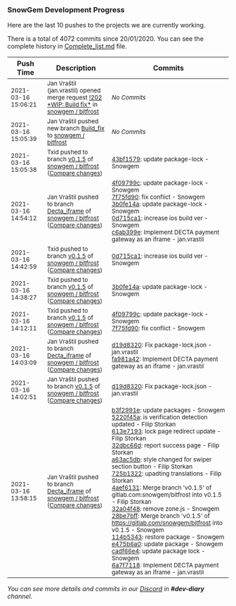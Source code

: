 
### SnowGem Development Progress

Here are the last 10 pushes to the projects we are currently working.

There is a total of 4072 commits since 20/01/2020. You can see the complete history in
 [Complete_list.md](Complete_list.md) file.

| Push Time | Description | Commits |
| --- | --- | --- |
| <sub>2021-03-16 15:06:21</sub> | <sub>Jan Vraštil (jan.vrastil) opened merge request [\!202 \*WIP: Build fix\*](https://gitlab.com/snowgem/bitfrost/-/merge_requests/202) in [snowgem / bitfrost](https://gitlab.com/snowgem/bitfrost)</sub> | <sub>_No Commits_</sub> |
| <sub>2021-03-16 15:05:39</sub> | <sub>Jan Vraštil pushed new branch [Build\_fix](https://gitlab.com/snowgem/bitfrost/commits/Build_fix) to [snowgem / bitfrost](https://gitlab.com/snowgem/bitfrost)</sub> | <sub>_No Commits_</sub> |
| <sub>2021-03-16 15:05:38</sub> | <sub>Txid pushed to branch [v0\.1\.5](https://gitlab.com/snowgem/bitfrost/commits/v0.1.5) of [snowgem / bitfrost](https://gitlab.com/snowgem/bitfrost) ([Compare changes](https://gitlab.com/snowgem/bitfrost/compare/0d715ca18948beb92c2afa1601d359624d206574...43bf1579a3c3b7ac16e6f4743687bca8d352809f))</sub> | <sub>[43bf1579](https://gitlab.com/snowgem/bitfrost/-/commit/43bf1579a3c3b7ac16e6f4743687bca8d352809f): update package-lock - Snowgem</sub> |
| <sub>2021-03-16 14:54:12</sub> | <sub>Jan Vraštil pushed to branch [Decta\_iframe](https://gitlab.com/snowgem/bitfrost/commits/Decta_iframe) of [snowgem / bitfrost](https://gitlab.com/snowgem/bitfrost) ([Compare changes](https://gitlab.com/snowgem/bitfrost/compare/fa981a420cd0169f91e68fd43205043d6fea5ec2...c6ab399ef92a737a3fa366a53d9e00fd9898d73a))</sub> | <sub>[4f09799c](https://gitlab.com/snowgem/bitfrost/-/commit/4f09799c0739558942f1e3ca4807410952a9b00b): update package-lock - Snowgem<br>[7f75fd90](https://gitlab.com/snowgem/bitfrost/-/commit/7f75fd907277ffbb6b3d8498effa1567cd917988): fix conflict - Snowgem<br>[3b0fe14a](https://gitlab.com/snowgem/bitfrost/-/commit/3b0fe14a79296f7a0ce668f666597f2c6d8db160): update package-lock - Snowgem<br>[0d715ca1](https://gitlab.com/snowgem/bitfrost/-/commit/0d715ca18948beb92c2afa1601d359624d206574): increase ios build ver - Snowgem<br>[c6ab399e](https://gitlab.com/snowgem/bitfrost/-/commit/c6ab399ef92a737a3fa366a53d9e00fd9898d73a): Implement DECTA payment gateway as an iframe - jan.vrastil</sub> |
| <sub>2021-03-16 14:42:59</sub> | <sub>Txid pushed to branch [v0\.1\.5](https://gitlab.com/snowgem/bitfrost/commits/v0.1.5) of [snowgem / bitfrost](https://gitlab.com/snowgem/bitfrost) ([Compare changes](https://gitlab.com/snowgem/bitfrost/compare/3b0fe14a79296f7a0ce668f666597f2c6d8db160...0d715ca18948beb92c2afa1601d359624d206574))</sub> | <sub>[0d715ca1](https://gitlab.com/snowgem/bitfrost/-/commit/0d715ca18948beb92c2afa1601d359624d206574): increase ios build ver - Snowgem</sub> |
| <sub>2021-03-16 14:38:27</sub> | <sub>Txid pushed to branch [v0\.1\.5](https://gitlab.com/snowgem/bitfrost/commits/v0.1.5) of [snowgem / bitfrost](https://gitlab.com/snowgem/bitfrost) ([Compare changes](https://gitlab.com/snowgem/bitfrost/compare/7f75fd907277ffbb6b3d8498effa1567cd917988...3b0fe14a79296f7a0ce668f666597f2c6d8db160))</sub> | <sub>[3b0fe14a](https://gitlab.com/snowgem/bitfrost/-/commit/3b0fe14a79296f7a0ce668f666597f2c6d8db160): update package-lock - Snowgem</sub> |
| <sub>2021-03-16 14:12:11</sub> | <sub>Txid pushed to branch [v0\.1\.5](https://gitlab.com/snowgem/bitfrost/commits/v0.1.5) of [snowgem / bitfrost](https://gitlab.com/snowgem/bitfrost) ([Compare changes](https://gitlab.com/snowgem/bitfrost/compare/d19d8320e4d9f8ca3b8ecb91d29ea43cb3d948ce...7f75fd907277ffbb6b3d8498effa1567cd917988))</sub> | <sub>[4f09799c](https://gitlab.com/snowgem/bitfrost/-/commit/4f09799c0739558942f1e3ca4807410952a9b00b): update package-lock - Snowgem<br>[7f75fd90](https://gitlab.com/snowgem/bitfrost/-/commit/7f75fd907277ffbb6b3d8498effa1567cd917988): fix conflict - Snowgem</sub> |
| <sub>2021-03-16 14:03:09</sub> | <sub>Jan Vraštil pushed to branch [Decta\_iframe](https://gitlab.com/snowgem/bitfrost/commits/Decta_iframe) of [snowgem / bitfrost](https://gitlab.com/snowgem/bitfrost) ([Compare changes](https://gitlab.com/snowgem/bitfrost/compare/6a7f7118067c6e0e28e23134fef5fbed196ef114...fa981a420cd0169f91e68fd43205043d6fea5ec2))</sub> | <sub>[d19d8320](https://gitlab.com/snowgem/bitfrost/-/commit/d19d8320e4d9f8ca3b8ecb91d29ea43cb3d948ce): Fix package-lock.json - jan.vrastil<br>[fa981a42](https://gitlab.com/snowgem/bitfrost/-/commit/fa981a420cd0169f91e68fd43205043d6fea5ec2): Implement DECTA payment gateway as an iframe - jan.vrastil</sub> |
| <sub>2021-03-16 14:02:51</sub> | <sub>Jan Vraštil pushed to branch [v0\.1\.5](https://gitlab.com/snowgem/bitfrost/commits/v0.1.5) of [snowgem / bitfrost](https://gitlab.com/snowgem/bitfrost) ([Compare changes](https://gitlab.com/snowgem/bitfrost/compare/cadf66e47339e328ec091889ea8342697c03365f...d19d8320e4d9f8ca3b8ecb91d29ea43cb3d948ce))</sub> | <sub>[d19d8320](https://gitlab.com/snowgem/bitfrost/-/commit/d19d8320e4d9f8ca3b8ecb91d29ea43cb3d948ce): Fix package-lock.json - jan.vrastil</sub> |
| <sub>2021-03-16 13:58:15</sub> | <sub>Jan Vraštil pushed to branch [Decta\_iframe](https://gitlab.com/snowgem/bitfrost/commits/Decta_iframe) of [snowgem / bitfrost](https://gitlab.com/snowgem/bitfrost) ([Compare changes](https://gitlab.com/snowgem/bitfrost/compare/a15480a5dfcc2eb5cb6bda4dd550474e847dd1b7...6a7f7118067c6e0e28e23134fef5fbed196ef114))</sub> | <sub>[b3f2991e](https://gitlab.com/snowgem/bitfrost/-/commit/b3f2991e8a4d2066133dc40a2457b82f00c43b05): update packages - Snowgem<br>[5220f45a](https://gitlab.com/snowgem/bitfrost/-/commit/5220f45a1b7e2f85ee3a9b2f630ae032afd33cd8): is verification detection updated - Filip Storkan<br>[613e7193](https://gitlab.com/snowgem/bitfrost/-/commit/613e71937398b42fe8f3ed38c8c92c1ecf7867f0): lock page redirect update - Filip Storkan<br>[32dbc66d](https://gitlab.com/snowgem/bitfrost/-/commit/32dbc66d7e9e5bd5b60f55d5ef944bb47f9885d0): report success page - Filip Storkan<br>[a63ac5db](https://gitlab.com/snowgem/bitfrost/-/commit/a63ac5db51c2603dc0f30809166e6ef425fe31dc): style changed for swiper section button - Filip Storkan<br>[725b1322](https://gitlab.com/snowgem/bitfrost/-/commit/725b13222282a63e247792ec0227eab746e96bca): upadting translations - Filip Storkan<br>[4aef6131](https://gitlab.com/snowgem/bitfrost/-/commit/4aef61318c0d654744401a265dbd922f14d6651d): Merge branch 'v0.1.5' of gitlab.com:snowgem/bitfrost into v0.1.5 - Filip Storkan<br>[32a04f48](https://gitlab.com/snowgem/bitfrost/-/commit/32a04f48cf984564761d3648fdd2af2e22238491): remove zone.js - Snowgem<br>[28be7bff](https://gitlab.com/snowgem/bitfrost/-/commit/28be7bff604b0c130395245421f9a9e650d0c278): Merge branch 'v0.1.5' of https://gitlab.com/snowgem/bitfrost into v0.1.5 - Snowgem<br>[114b5343](https://gitlab.com/snowgem/bitfrost/-/commit/114b5343c34e406af963f6ebe0189124760edb9c): restore package - Snowgem<br>[e475b6a0](https://gitlab.com/snowgem/bitfrost/-/commit/e475b6a0f10d156e2f0db253fe1e5fea9cf5229b): update package - Snowgem<br>[cadf66e4](https://gitlab.com/snowgem/bitfrost/-/commit/cadf66e47339e328ec091889ea8342697c03365f): update package lock - Snowgem<br>[6a7f7118](https://gitlab.com/snowgem/bitfrost/-/commit/6a7f7118067c6e0e28e23134fef5fbed196ef114): Implement DECTA payment gateway as an iframe - jan.vrastil</sub> |

_You can see more details and commits in our [Discord](https://discord.gg/zumGnbg) in **#dev-diary** channel._
